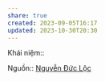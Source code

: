 ```yaml
---
share: true
created: 2023-09-05T16:17
updated: 2023-10-30T20:30
---
```

Khái niệm:: 

Nguồn:: [Nguyễn Đức Lộc](../../../%CE%9E%20Ngu%E1%BB%93n/Nguy%E1%BB%85n%20%C4%90%E1%BB%A9c%20L%E1%BB%99c.md) 
